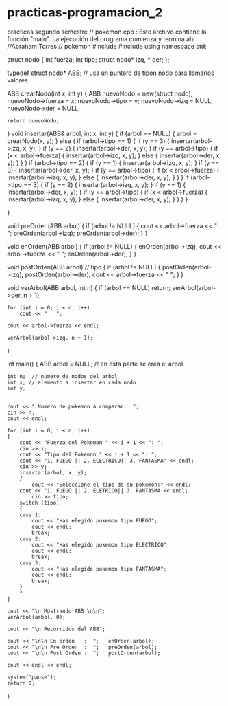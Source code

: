 # practicas-programacion_2
practicas segundo semestre
// pokemon.cpp : Este archivo contiene la función "main". La ejecución del programa comienza y termina ahí.
//Abraham Torres 
// pokemon
#include <iostream>
#include <cstdlib>
using namespace std;

struct nodo {
    int fuerza;
    int tipo;
    struct nodo* izq, * der;
};

typedef struct nodo* ABB;
// usa un puntero de tipon nodo para llamarlos valores

ABB crearNodo(int x, int y)
{
    ABB nuevoNodo = new(struct nodo);
    nuevoNodo->fuerza = x;
    nuevoNodo->tipo = y;
    nuevoNodo->izq = NULL;
    nuevoNodo->der = NULL;

    return nuevoNodo;
}
void insertar(ABB& arbol, int x, int y)
{
    if (arbol == NULL)
    {
        arbol = crearNodo(x, y);
    }
    else {
        if (arbol->tipo == 1)
        {
            if (y == 3) {
                insertar(arbol->izq, x, y);
            }
            if (y == 2) {
                insertar(arbol->der, x, y);
            }
            if (y == arbol->tipo) {
                if (x < arbol->fuerza) {
                    insertar(arbol->izq, x, y);
                }
                else {
                    insertar(arbol->der, x, y);
                }
            }
        }
        if (arbol->tipo == 2) {
            if (y == 1) {
                insertar(arbol->izq, x, y);
            }
            if (y == 3) {
                insertar(arbol->der, x, y);
            }
            if (y == arbol->tipo) {
                if (x < arbol->fuerza) {
                    insertar(arbol->izq, x, y);
                }
                else {
                    insertar(arbol->der, x, y);
                }
            }
        }
        if (arbol->tipo == 3) {
            if (y == 2) {
                insertar(arbol->izq, x, y);
            }
            if (y == 1) {
                insertar(arbol->der, x, y);
            }
            if (y == arbol->tipo) {
                if (x < arbol->fuerza) {
                    insertar(arbol->izq, x, y);
                }
                else {
                    insertar(arbol->der, x, y);
                }
            }
        }
    }

}

void preOrden(ABB arbol)
{
    if (arbol != NULL)
    {
        cout << arbol->fuerza << " ";
        preOrden(arbol->izq);
        preOrden(arbol->der);
    }
}

void enOrden(ABB arbol)
{
    if (arbol != NULL)
    {
        enOrden(arbol->izq);
        cout << arbol->fuerza << " ";
        enOrden(arbol->der);
    }
}

void postOrden(ABB arbol) // tipo
{
    if (arbol != NULL)
    {
        postOrden(arbol->izq);
        postOrden(arbol->der);
        cout << arbol->fuerza << " ";
    }
}

void verArbol(ABB arbol, int n)
{
    if (arbol == NULL)
        return;
    verArbol(arbol->der, n + 1);

    for (int i = 0; i < n; i++)
        cout << "   ";

    cout << arbol->fuerza << endl;

    verArbol(arbol->izq, n + 1);
}

int main()
{
    ABB arbol = NULL;   // en esta parte se crea el arbol

    int n;  // numero de nodos del arbol
    int x; // elemento a insertar en cada nodo
    int y;

  
    cout << " Numero de pokemon a comparar:  ";
    cin >> n;
    cout << endl;

    for (int i = 0; i < n; i++)
    {
        cout << "Fuerza del Pokemon " << i + 1 << ": ";
        cin >> x;
        cout << "Tipo del Pokemon " << i + 1 << ": ";
        cout << "1. FUEGO || 2. ELECTRICO|| 3. FANTASMA" << endl;
        cin >> y;
        insertar(arbol, x, y);
        /
            cout << "Seleccione el tipo de su pokemon:" << endl;
        cout << "1. FUEGO || 2. ELETRICO|| 3. FANTASMA << endl;
            cin >> tipo;
        switch (tipo)
        {
        case 1:
            cout << "Has elegido pokemon tipo FUEGO";
            cout << endl;
            break;
        case 2:
            cout << "Has elegido pokemon tipo ELECTRICO";
            cout << endl;
            break;
        case 3:
            cout << "Has elegido pokemon tipo FANTASMA";
            cout << endl;
            break;
        }
        *
    }

    cout << "\n Mostrando ABB \n\n";
    verArbol(arbol, 0);

    cout << "\n Recorridos del ABB";

    cout << "\n\n En orden   :  ";   enOrden(arbol);
    cout << "\n\n Pre Orden  :  ";   preOrden(arbol);
    cout << "\n\n Post Orden :  ";   postOrden(arbol);

    cout << endl << endl;

    system("pause");
    return 0;
}

